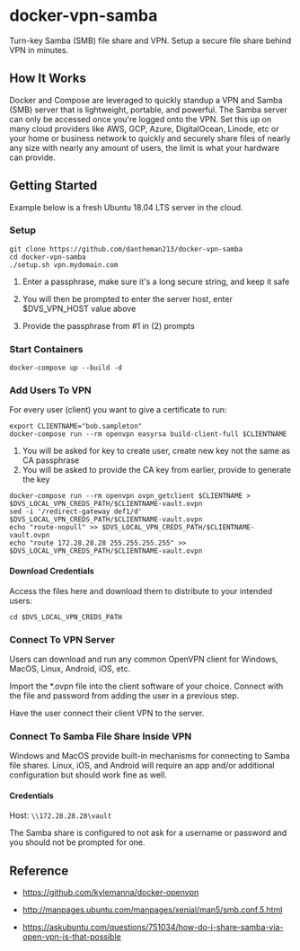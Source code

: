# docker-vpn-samba

Turn-key Samba (SMB) file share and VPN. Setup a secure file share behind VPN in minutes. 

## How It Works

Docker and Compose are leveraged to quickly standup a VPN and Samba (SMB) server that is lightweight, portable, and powerful. The Samba server can only be accessed once you're logged onto the VPN. Set this up on many cloud providers like AWS, GCP, Azure, DigitalOcean, Linode, etc or your home or business network to quickly and securely share files of nearly any size with nearly any amount of users, the limit is what your hardware can provide.

## Getting Started

Example below is a fresh Ubuntu 18.04 LTS server in the cloud.

### Setup

```
git clone https://github.com/dantheman213/docker-vpn-samba
cd docker-vpn-samba
./setup.sh vpn.mydomain.com
```

1. Enter a passphrase, make sure it's a long secure string, and keep it safe

2. You will then be prompted to enter the server host, enter $DVS_VPN_HOST value above

3. Provide the passphrase from #1 in (2) prompts

### Start Containers

```
docker-compose up --build -d
```

### Add Users To VPN

For every user (client) you want to give a certificate to run:

```
export CLIENTNAME="bob.sampleton"
docker-compose run --rm openvpn easyrsa build-client-full $CLIENTNAME
```

1. You will be asked for key to create user, create new key not the same as CA passphrase
2. You will be asked to provide the CA key from earlier, provide to generate the key

```
docker-compose run --rm openvpn ovpn_getclient $CLIENTNAME > $DVS_LOCAL_VPN_CREDS_PATH/$CLIENTNAME-vault.ovpn
sed -i '/redirect-gateway def1/d' $DVS_LOCAL_VPN_CREDS_PATH/$CLIENTNAME-vault.ovpn
echo "route-nopull" >> $DVS_LOCAL_VPN_CREDS_PATH/$CLIENTNAME-vault.ovpn
echo "route 172.28.28.28 255.255.255.255" >> $DVS_LOCAL_VPN_CREDS_PATH/$CLIENTNAME-vault.ovpn
```
#### Download Credentials

Access the files here and download them to distribute to your intended users:

```
cd $DVS_LOCAL_VPN_CREDS_PATH
```

### Connect To VPN Server

Users can download and run any common OpenVPN client for Windows, MacOS, Linux, Android, iOS, etc.

Import the *.ovpn file into the client software of your choice. Connect with the file and password from adding the user in a previous step.

Have the user connect their client VPN to the server.

### Connect To Samba File Share Inside VPN

Windows and MacOS provide built-in mechanisms for connecting to Samba file shares. Linux, iOS, and Android will require an app and/or additional configuration but should work fine as well. 

#### Credentials

Host: `\\172.28.28.28\vault`

The Samba share is configured to not ask for a username or password and you should not be prompted for one.

## Reference

* https://github.com/kylemanna/docker-openvpn

* http://manpages.ubuntu.com/manpages/xenial/man5/smb.conf.5.html

* https://askubuntu.com/questions/751034/how-do-i-share-samba-via-open-vpn-is-that-possible

